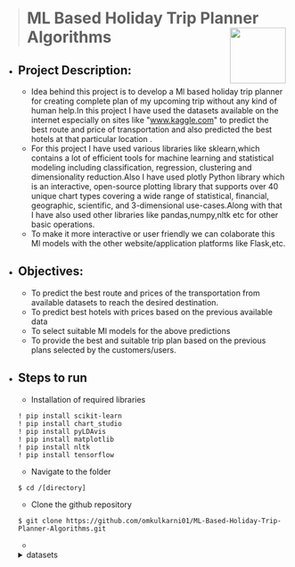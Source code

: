 ># ML Based Holiday Trip Planner Algorithms <!--<img align="right" width="70" height="70" src="https://github.com/omkulkarni01/ML-Based-Holiday-Trip-Planner-Algorithms/blob/main/images/Hey_Machine_Learning_Logo.png">--><img align="right" width="100" height="100" src="https://t4.ftcdn.net/jpg/03/66/77/29/360_F_366772952_F7oIuUfjlVb6d3vBjnt9NoA1IeTB9k9F.jpg">
- ## Project Description:
  - Idea behind this project is to develop a Ml based holiday trip planner for creating complete plan of my upcoming trip without any kind of human help.In this project I have used the datasets available on the internet especially on sites like "www.kaggle.com" to predict the best route and price of transportation and also predicted the best hotels at that particular location .
  - For this project I have used various libraries like sklearn,which contains a lot of efficient tools for machine learning and statistical modeling including classification, regression, clustering and dimensionality reduction.Also I have used plotly Python library which is an interactive, open-source plotting library that supports over 40 unique chart types covering a wide range of statistical, financial, geographic, scientific, and 3-dimensional use-cases.Along with that I have also used other libraries like pandas,numpy,nltk etc for other basic operations.
  - To make it more interactive or user friendly we can colaborate this Ml models with the other website/application platforms like Flask,etc.
- ## Objectives:
   - To predict the best route and prices of the transportation from available  datasets to reach the desired destination.
   - To predict best hotels with prices based on the previous available data
   - To select suitable Ml models for the above predictions
   - To provide the best and suitable trip plan based on the previous plans selected by the customers/users.
- ## Steps to run
   - Installation of required libraries
   ```
   ! pip install scikit-learn
   ! pip install chart_studio
   ! pip install pyLDAvis
   ! pip install matplotlib
   ! pip install nltk
   ! pip install tensorflow
   ```
   - Navigate to the folder
   ```
   $ cd /[directory]
   ```
   - Clone the github repository
   ```
   $ git clone https://github.com/omkulkarni01/ML-Based-Holiday-Trip-Planner-Algorithms.git
   ```
   - 
  <details><summary>datasets</summary>
  </details>

